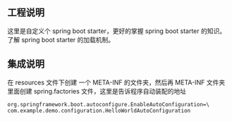 ## 工程说明

这里是自定义个 spring boot starter，更好的掌握 spring boot starter 的知识。了解 spring boot starter 的加载机制。

## 集成说明

在 resources 文件下创建 一个 META-INF 的文件夹，然后再 META-INF 文件夹里面创建 spring.factories 文件，这里是告诉程序自动装配的地址

```factories
org.springframework.boot.autoconfigure.EnableAutoConfiguration=\
com.example.demo.configuration.HelloWorldAutoConfiguration
```